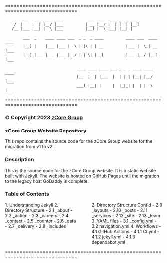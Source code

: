===============================================================================

      ___  ____ ____ ____ ____          ____ ____ ____ _  _ ___
        /  |    |  | |__/ |___          | __ |__/ |  | |  | |__]
       /__ |___ |__| |  \ |___          |__] |  \ |__| |__| |

            ___  _    ____ ____ ___  _ _  _ ____          ____ ___  ____ ____
            |__] |    |___ |___ |  \ | |\ | | __          |___ |  \ | __ |___
            |__] |___ |___ |___ |__/ | | \| |__]          |___ |__/ |__] |___

                                    ____ ____ ____ ___ _ _ _ ____ ____ ____
                                    [__  |  | |___  |  | | | |__| |__/ |___
                                    ___] |__| |     |  |_|_| |  | |  \ |___

===============================================================================
### © Copyright 2023 [zCore Group](https://zcoregroup.com)

### zCore Group Website Repository
This repo contains the source code for the zCore Group website for the migration from v1 to v2.
### Description
This is the source code for the zCore Group website. It is a static website built with [Jekyll](https://jekyllrb.com/). The website is hosted on [GitHub Pages](https://pages.github.com/) until the migration to the legacy host GoDaddy is complete.
### Table of Contents
<div style="display: flex; justify-content: space-between;">
    <div style="width: 45%;">
        1. Understanding Jekyll
        2. Directory Structure
            - 2.1 _about
            - 2.2 _action
            - 2.3 _careers
            - 2.4 _contact
            - 2.5 _counter
            - 2.6 _data
            - 2.7 _delivery
            - 2.8 _includes
    </div>
    <div style="width: 45%;">
        2. Directory Structure Cont'd
            - 2.9 _layouts
            - 2.10 _posts
            - 2.11 _services
            - 2.12 _site
            - 2.13 _team
        3. YAML files
            - 3.1 _config.yml
            - 3.2 navigation.yml
        4. Workflows
            - 4.1 GitHub Actions
                - 4.1.1 CI.yml
                - 4.1.2 jekyll.yml
                - 4.1.3 dependabot.yml
    </div>
</div>

===============================================================================
